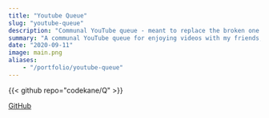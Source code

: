 ```yaml
---
title: "Youtube Queue"
slug: "youtube-queue"
description: "Communal YouTube queue - meant to replace the broken one in ezcapechat, so I could resume sharing music with my friends."
summary: "A communal YouTube queue for enjoying videos with my friends, created after the existing feature on ezcapechat stopped working. Built using Ruby/JavaScript. Built using Ruby and JavaScript."
date: "2020-09-11"
image: main.png
aliases:
    - "/portfolio/youtube-queue"
---
```

{{< github repo="codekane/Q" >}}

[GitHub](https://github.com/codekane/Q)
